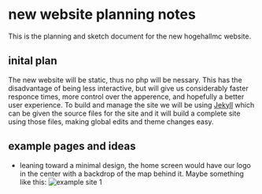 # new website planning notes

This is the planning and sketch document for the new hogehallmc website.

## inital plan

The new website will be static, thus no php will be nessary. This has the
disadvantage of being less interactive, but will give us considerably faster
responce times, more control over the apperence, and hopefully a better user
experience. To build and manage the site we will be using
[Jekyll](https://jekyllrb.com/) which can be given the source files for the site
and it will build a complete site using those files, making global edits and
theme changes easy.

## example pages and ideas

- leaning toward a minimal design, the home screen would have our logo in the
  center with a backdrop of the map behind it. Maybe something like this:
  ![example site 1](https://proxy.spigotmc.org/ba838b276c98f117c6ea54db957bcdd217687bc5?url=https%3A%2F%2Fimage.prntscr.com%2Fimage%2FNFbdMgGMRZqu8sS07YlrkQ.png)
